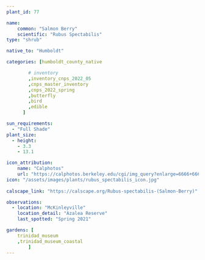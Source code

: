 ```yaml
---
plant_id: 77

name: 
    common: "Salmon Berry"   
    scientific: "Rubus Spectabilis" 
type: "shrub"

native_to: "Humboldt"

categories: [humboldt_county_native

        # inventory
        ,inventory_cnps_2022_05
        ,cnps_master_inventory
        ,cnps_2022_spring
        ,butterfly
        ,bird
        ,edible
      ]

sun_requirements:
  - "Full Shade"
plant_size:
  - height: 
    - 3.3
    - 13.1

icon_attribution: 
    name: "Calphotos"
    url: "https://calphotos.berkeley.edu/cgi/img_query?enlarge=6666+6666+0713+0034" 
icon: "/assets/images/plants/rubus_spectabilis_icon.jpg"
 
calscape_link: "https://calscape.org/Rubus-spectabilis-(Salmon-Berry)"

observations: 
  - location: "McKinleyville"
    location_detail: "Azalea Reserve"
    last_spotted: "Spring 2021"

gardens: [ 
    trinidad_museum
    ,trinidad_museum_coastal
        ]
---
```


